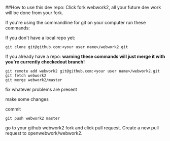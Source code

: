 ##How to use this dev repo:
Click fork webwork2, all your future dev work will be done from your fork.

If you're using the commandline for git on your computer run these commands:

If you don't have a local repo yet:
```
git clone git@github.com:<your user name>/webwork2.git
```

If you already have a repo:
__warning these commands will just merge it with you're currently checkedout branch!__

```
git remote add webwork2 git@github.com:<your user name>/webwork2.git
git fetch webwork2
git merge webwork2/master

```

fix whatever problems are present

make some changes

commit

`git push webwork2 master`

go to your github webwork2 fork and click pull request.  Create a new pull request to openwebwork/webwork2.
